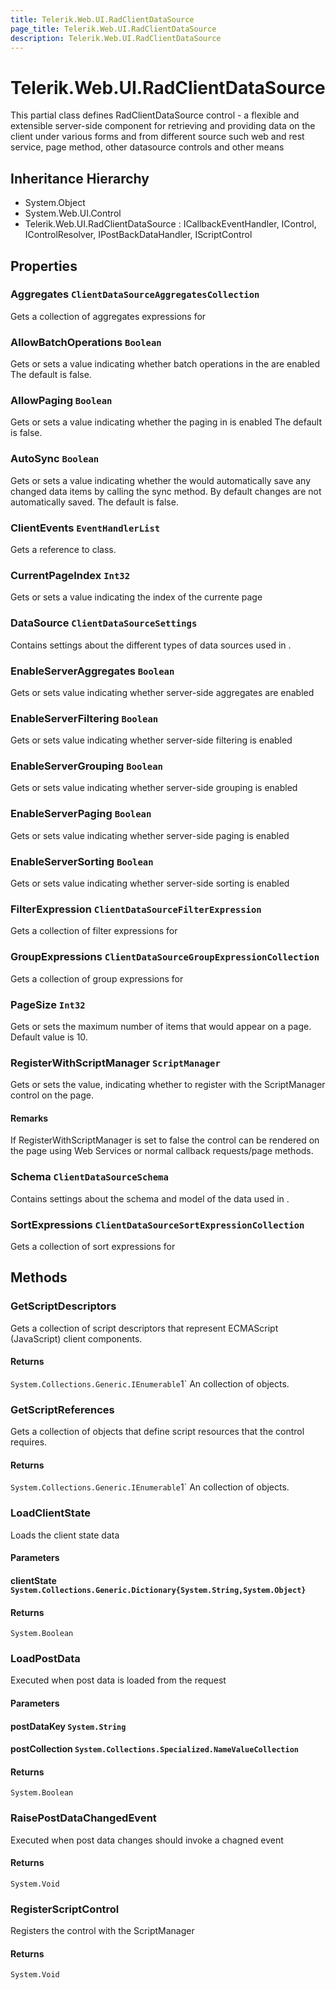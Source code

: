```yaml
---
title: Telerik.Web.UI.RadClientDataSource
page_title: Telerik.Web.UI.RadClientDataSource
description: Telerik.Web.UI.RadClientDataSource
---
```


# Telerik.Web.UI.RadClientDataSource

This partial class defines RadClientDataSource control - a flexible and extensible server-side component 
            for retrieving and providing data on the client under various forms
            and from different source such web and rest service, page method, other datasource controls and other means

## Inheritance Hierarchy

* System.Object
* System.Web.UI.Control
* Telerik.Web.UI.RadClientDataSource : ICallbackEventHandler, IControl, IControlResolver, IPostBackDataHandler, IScriptControl

## Properties

###  Aggregates `ClientDataSourceAggregatesCollection`

Gets a collection of aggregates expressions for

###  AllowBatchOperations `Boolean`

Gets or sets a value indicating whether batch operations in the  are enabled
            The default is false.

###  AllowPaging `Boolean`

Gets or sets a value indicating whether the paging in  is enabled
            The default is false.

###  AutoSync `Boolean`

Gets or sets a value indicating whether the  would automatically save any changed data items by calling the sync method. By default changes are not automatically saved.
            The default is false.

###  ClientEvents `EventHandlerList`

Gets a reference to  class.

###  CurrentPageIndex `Int32`

Gets or sets a value indicating the index of the currente page

###  DataSource `ClientDataSourceSettings`

Contains settings about the different types of data sources used in .

###  EnableServerAggregates `Boolean`

Gets or sets value indicating whether server-side aggregates are enabled

###  EnableServerFiltering `Boolean`

Gets or sets value indicating whether server-side filtering is enabled

###  EnableServerGrouping `Boolean`

Gets or sets value indicating whether server-side grouping is enabled

###  EnableServerPaging `Boolean`

Gets or sets value indicating whether server-side paging is enabled

###  EnableServerSorting `Boolean`

Gets or sets value indicating whether server-side sorting is enabled

###  FilterExpression `ClientDataSourceFilterExpression`

Gets a collection of filter expressions for

###  GroupExpressions `ClientDataSourceGroupExpressionCollection`

Gets a collection of group expressions for

###  PageSize `Int32`

Gets or sets the maximum number of items that would appear on a page.
             Default value is 10.

###  RegisterWithScriptManager `ScriptManager`

Gets or sets the value, indicating whether to register with the ScriptManager control on the page.

#### Remarks
If RegisterWithScriptManager is set to false the control can be rendered on the page using Web Services or normal callback requests/page methods.

###  Schema `ClientDataSourceSchema`

Contains settings about the schema and model of the data used in .

###  SortExpressions `ClientDataSourceSortExpressionCollection`

Gets a collection of sort expressions for

## Methods

###  GetScriptDescriptors

Gets a collection of script descriptors that represent ECMAScript (JavaScript)
            client components.

#### Returns

`System.Collections.Generic.IEnumerable`1` An  collection of 
            objects.

###  GetScriptReferences

Gets a collection of  objects
            that define script resources that the control requires.

#### Returns

`System.Collections.Generic.IEnumerable`1` An  collection of 
            objects.

###  LoadClientState

Loads the client state data

#### Parameters

#### clientState `System.Collections.Generic.Dictionary{System.String,System.Object}`

#### Returns

`System.Boolean` 

###  LoadPostData

Executed when post data is loaded from the request

#### Parameters

#### postDataKey `System.String`

#### postCollection `System.Collections.Specialized.NameValueCollection`

#### Returns

`System.Boolean` 

###  RaisePostDataChangedEvent

Executed when post data changes should invoke a chagned event

#### Returns

`System.Void` 

###  RegisterScriptControl

Registers the control with the ScriptManager

#### Returns

`System.Void` 

